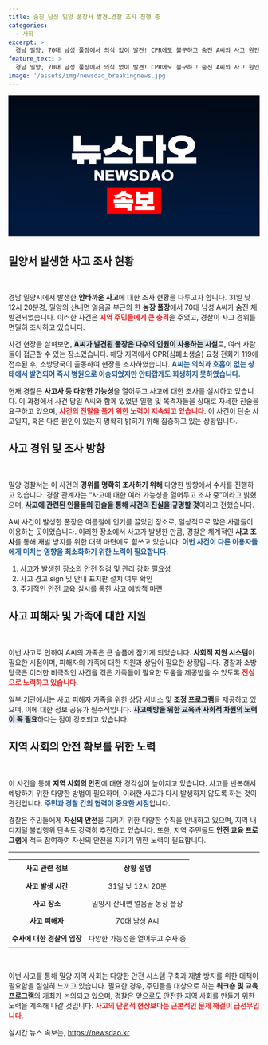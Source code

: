 ```yaml
---
title: 숨진 남성 밀양 풀장서 발견…경찰 조사 진행 중
categories:
  - 사회
excerpt: >
  경남 밀양, 70대 남성 풀장에서 의식 없이 발견! CPR에도 불구하고 숨진 A씨의 사고 원인은? 경찰의 철저한 조사 시작! 클릭으로 진실을 확인하세요!
feature_text: >
  경남 밀양, 70대 남성 풀장에서 의식 없이 발견! CPR에도 불구하고 숨진 A씨의 사고 원인은? 경찰의 철저한 조사 시작! 클릭으로 진실을 확인하세요!
image: '/assets/img/newsdao_breakingnews.jpg'
---
```


<p><img src="/assets/img/newsdao_breakingnews.jpg" alt="implanttips 속보" /></p>

<h2 data-ke-size="size26">밀양서 발생한 사고 조사 현황</h2>

<p data-ke-size="size16">&nbsp;</p>

<p>경남 밀양시에서 발생한 <b>안타까운 사고</b>에 대한 조사 현황을 다루고자 합니다. 31일 낮 12시 20분경, 밀양의 산내면 얼음골 부근의 한 <b>농장 풀장</b>에서 70대 남성 A씨가 숨진 채 발견되었습니다. 이러한 사건은 <b><span style="color: #ee2323;">지역 주민들에게 큰 충격</span></b>을 주었고, 경찰이 사고 경위를 면밀히 조사하고 있습니다. </p>

<p>사건 현장을 살펴보면, <b><span style="background-color: #21538527;">A씨가 발견된 풀장은 다수의 인원이 사용하는 시설</span></b>로, 여러 사람들이 접근할 수 있는 장소였습니다. 해당 지역에서 CPR(심폐소생술) 요청 전화가 119에 접수된 후, 소방당국이 출동하여 현장을 조사하였습니다. <b><span style="color: #1a5490;">A씨는 의식과 호흡이 없는 상태에서 발견되어 즉시 병원으로 이송되었지만 안타깝게도 회생하지 못하였습니다.</span></b></p>

<p>현재 경찰은 <b>사고사 등 다양한 가능성</b>을 열어두고 사고에 대한 조사를 실시하고 있습니다. 이 과정에서 사건 당일 A씨와 함께 있었던 일행 및 목격자들을 상대로 자세한 진술을 요구하고 있으며, <b><span style="color: #ee2323;">사건의 전말을 풀기 위한 노력이 지속되고 있습니다</span></b>. 이 사건이 단순 사고일지, 혹은 다른 원인이 있는지 명확히 밝히기 위해 집중하고 있는 상황입니다.</p>

<h2 data-ke-size="size26">사고 경위 및 조사 방향</h2>

<p data-ke-size="size16">&nbsp;</p>

<p>밀양 경찰서는 이 사건의 <b>경위를 명확히 조사하기 위해</b> 다양한 방향에서 수사를 진행하고 있습니다. 경찰 관계자는 “사고에 대한 여러 가능성을 열어두고 조사 중”이라고 밝혔으며, <b><span style="background-color: #21538527;">사고에 관련된 인물들의 진술을 통해 사건의 진실을 규명할 것</span></b>이라고 전했습니다.</p>

<p>A씨 사건이 발생한 풀장은 여름철에 인기를 끌었던 장소로, 일상적으로 많은 사람들이 이용하는 곳이었습니다. 이러한 장소에서 사고가 발생한 만큼, 경찰은 체계적인 <b>사고 조사</b>를 통해 재발 방지를 위한 대책 마련에도 힘쓰고 있습니다. <b><span style="color: #1a5490;">이번 사건이 다른 이용자들에게 미치는 영향을 최소화하기 위한 노력이 필요합니다.</span></b></p>

<ol>
  <li>사고가 발생한 장소의 안전 점검 및 관리 강화 필요성</li>
  <li>사고 경고 sign 및 안내 표지판 설치 여부 확인</li>
  <li>주기적인 안전 교육 실시를 통한 사고 예방책 마련</li>
</ol>

<h2 data-ke-size="size26">사고 피해자 및 가족에 대한 지원</h2>

<p data-ke-size="size16">&nbsp;</p>

<p>이번 사고로 인하여 A씨의 가족은 큰 슬픔에 잠기게 되었습니다. <b>사회적 지원 시스템</b>이 필요한 시점이며, 피해자의 가족에 대한 지원과 상담이 필요한 상황입니다. 경찰과 소방당국은 이러한 비극적인 사건을 겪은 가족들이 필요한 도움을 제공받을 수 있도록 <b><span style="color: #ee2323;">진심으로 노력하고 있습니다.</span></b> </p>

<p>일부 기관에서는 사고 피해자 가족을 위한 상담 서비스 및 <b>조정 프로그램</b>을 제공하고 있으며, 이에 대한 정보 공유가 필수적입니다. <b><span style="background-color: #21538527;">사고예방을 위한 교육과 사회적 차원의 노력이 꼭 필요</span></b>하다는 점이 강조되고 있습니다.</p>

<h2 data-ke-size="size26">지역 사회의 안전 확보를 위한 노력</h2>

<p data-ke-size="size16">&nbsp;</p>

<p>이 사건을 통해 <b>지역 사회의 안전</b>에 대한 경각심이 높아지고 있습니다. 사고를 반복해서 예방하기 위한 다양한 방법이 필요하며, 이러한 사고가 다시 발생하지 않도록 하는 것이 관건입니다. <b><span style="color: #1a5490;">주민과 경찰 간의 협력이 중요한 시점</span></b>입니다.</p>

<p>경찰은 주민들에게 <b>자신의 안전</b>을 지키기 위한 다양한 수칙을 안내하고 있으며, 지역 내 디지털 불법행위 단속도 강력히 추진하고 있습니다. 또한, 지역 주민들도 <b>안전 교육 프로그램</b>에 적극 참여하여 자신의 안전을 지키기 위한 노력이 필요합니다.</p>

<hr>

<table style="width: 100%; border-collapse: collapse;">
  <tr>
    <td style="text-align: center; height: 30px;"><b>사고 관련 정보</b></td>
    <td style="text-align: center; height: 30px;"><b>상황 설명</b></td>
  </tr>
  <tr>
    <td style="text-align: center; height: 30px;"><b>사고 발생 시간</b></td>
    <td style="text-align: center; height: 30px;">31일 낮 12시 20분</td>
  </tr>
  <tr>
    <td style="text-align: center; height: 30px;"><b>사고 장소</b></td>
    <td style="text-align: center; height: 30px;">밀양시 산내면 얼음골 농장 풀장</td>
  </tr>
  <tr>
    <td style="text-align: center; height: 30px;"><b>사고 피해자</b></td>
    <td style="text-align: center; height: 30px;">70대 남성 A씨</td>
  </tr>
  <tr>
    <td style="text-align: center; height: 30px;"><b>수사에 대한 경찰의 입장</b></td>
    <td style="text-align: center; height: 30px;">다양한 가능성을 열어두고 수사 중</td>
  </tr>
</table> 

<p data-ke-size="size16">&nbsp;</p>

<p>이번 사고를 통해 밀양 지역 사회는 다양한 안전 시스템 구축과 재발 방지를 위한 대책이 필요함을 절실히 느끼고 있습니다. 필요한 경우, 주민들을 대상으로 하는 <b>워크숍 및 교육 프로그램</b>의 개최가 논의되고 있으며, 경찰은 앞으로도 안전한 지역 사회를 만들기 위한 노력을 계속해 나갈 것입니다. <b><span style="color: #ee2323;">사고의 단편적 현상보다는 근본적인 문제 해결이 급선무입니다</span></b>.</p>
실시간 뉴스 속보는, <a href="https://newsdao.kr" rel="dofollow">https://newsdao.kr</a>


